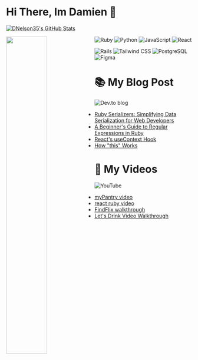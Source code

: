 # Hi There, Im Damien 👋


  <a align='left' width='47%' href="https://awesome-github-stats.azurewebsites.net/index.html??cardType=github&theme=radical&preferLogin=false">    <img  alt="DNelson35's GitHub Stats" src="https://awesome-github-stats.azurewebsites.net/user-stats/DNelson35?cardType=github&theme=radical&preferLogin=false" />  </a>

<img align='left' width='47%' src='https://github-readme-stats.vercel.app/api/top-langs/?username=DNelson35&layout=compact'/>




![Ruby](https://img.shields.io/badge/ruby-%23CC342D.svg?style=for-the-badge&logo=ruby&logoColor=white)
![Python](https://img.shields.io/badge/python-3670A0?style=for-the-badge&logo=python&logoColor=ffdd54)
![JavaScript](https://img.shields.io/badge/javascript-%23323330.svg?style=for-the-badge&logo=javascript&logoColor=%23F7DF1E)
![React](https://img.shields.io/badge/react-%2320232a.svg?style=for-the-badge&logo=react&logoColor=%2361DAFB)

![Rails](https://img.shields.io/badge/rails-%23CC0000.svg?style=for-the-badge&logo=ruby-on-rails&logoColor=white)
![Tailwind CSS](https://img.shields.io/badge/tailwindcss-%2338B2AC.svg?style=for-the-badge&logo=tailwind-css&logoColor=white)
![PostgreSQL](https://img.shields.io/badge/postgres-%23316192.svg?style=for-the-badge&logo=postgresql&logoColor=white)
![Figma](https://img.shields.io/badge/figma-%23F24E1E.svg?style=for-the-badge&logo=figma&logoColor=white)





# 📚 My Blog Post 
![Dev.to blog](https://img.shields.io/badge/dev.to-0A0A0A?style=for-the-badge&logo=dev.to&logoColor=white)

<!-- BLOG-POST-LIST:START -->
- [Ruby Serializers: Simplifying Data Serialization for Web Developers](https://dev.to/dnelson35/ruby-serializers-simplifying-data-serialization-for-web-developers-26jl)
- [A Beginner&#39;s Guide to Regular Expressions in Ruby](https://dev.to/dnelson35/a-beginners-guide-to-regular-expressions-in-ruby-4ane)
- [React&#39;s useContext Hook](https://dev.to/dnelson35/reacts-usecontext-hook-d02)
- [How &quot;this&quot; Works](https://dev.to/dnelson35/how-this-works-2bj3)
<!-- BLOG-POST-LIST:END -->

# 📼 My Videos 
![YouTube](https://img.shields.io/badge/YouTube-%23FF0000.svg?style=for-the-badge&logo=YouTube&logoColor=white)

<!-- YT_VIDEO_LIST:START -->
- [myPantry video](https://www.youtube.com/watch?v=gJTa2yA_aN0)
- [react ruby video](https://www.youtube.com/watch?v=_jjNU-Ku590)
- [FindFlix walkthrough](https://www.youtube.com/watch?v=kpM-zySGw7w)
- [Let&#39;s Drink Video Walkthrough](https://www.youtube.com/watch?v=Apmji8vh84o)
<!-- YT_VIDEO_LIST:END -->
